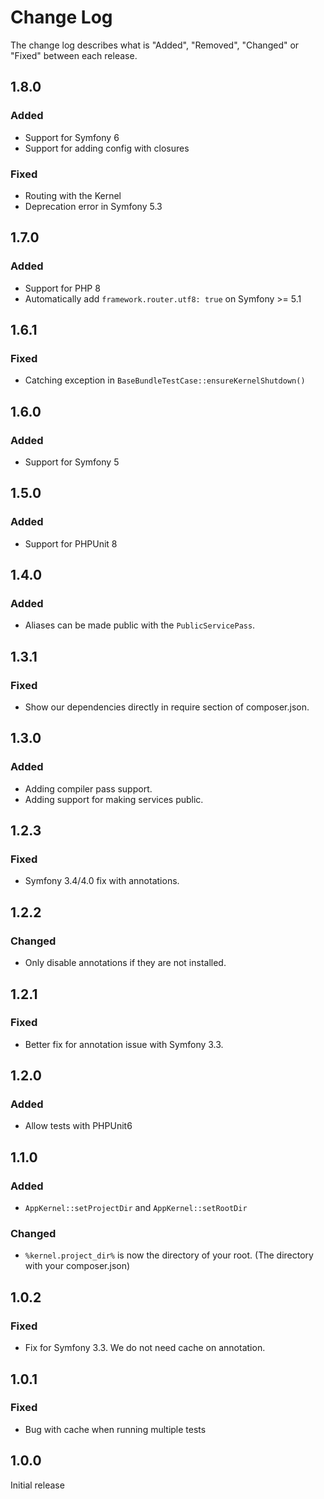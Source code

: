 # Change Log

The change log describes what is "Added", "Removed", "Changed" or "Fixed" between each release.

## 1.8.0

### Added

- Support for Symfony 6
- Support for adding config with closures

### Fixed

- Routing with the Kernel
- Deprecation error in Symfony 5.3

## 1.7.0

### Added

- Support for PHP 8
- Automatically add `framework.router.utf8: true` on Symfony >= 5.1

## 1.6.1

### Fixed

- Catching exception in `BaseBundleTestCase::ensureKernelShutdown()`

## 1.6.0

### Added

- Support for Symfony 5

## 1.5.0

### Added

- Support for PHPUnit 8

## 1.4.0

### Added

- Aliases can be made public with the `PublicServicePass`.

## 1.3.1

### Fixed

- Show our dependencies directly in require section of composer.json.

## 1.3.0

### Added

- Adding compiler pass support.
- Adding support for making services public.

## 1.2.3

### Fixed

- Symfony 3.4/4.0 fix with annotations.

## 1.2.2

### Changed

- Only disable annotations if they are not installed.

## 1.2.1

### Fixed

- Better fix for annotation issue with Symfony 3.3.

## 1.2.0

### Added

- Allow tests with PHPUnit6

## 1.1.0

### Added

- `AppKernel::setProjectDir` and `AppKernel::setRootDir`

### Changed

- `%kernel.project_dir%` is now the directory of your root. (The directory with your composer.json)

## 1.0.2

### Fixed

- Fix for Symfony 3.3. We do not need cache on annotation.

## 1.0.1

### Fixed

- Bug with cache when running multiple tests

## 1.0.0

Initial release
